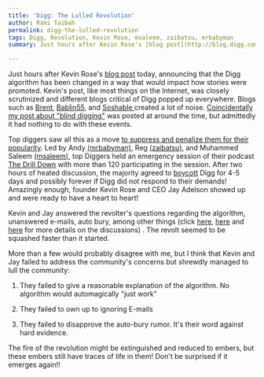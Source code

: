```yaml
---
title: 'Digg: The Lulled Revolution'
author: Rami Taibah
permalink: digg-the-lulled-revolution
tags: Digg, Revolution, Kevin Rose, msaleem, zaibatsu, mrbabyman
summary: Just hours after Kevin Rose's [blog post](http://blog.digg.com/?p=106 "blog post") today, announcing that the Digg algorithm has been changed in a way that would impact how stories were promoted. Kevin's post, like most things on the Internet, was closely scrutinized and different blogs critical of Digg popped up everywhere. Blogs such as [Brent](http://www.brentcsutoras.com/2008/01/23/200-diggs-1-voice-diggers-had-enough/ "Brent"), [Bablin55](http://babblin5.com/2008/01/23/two-diggs-one-cup/ "Bablin55"), and [Soshable ](http://soshable.com/digg-algorithm-change/ "Soshable,")created a lot of noise. [Coincidentally my post about "blind digging"](/posts/2008/Jan/24/digg-cartels-is-there-such-a-thing/) was posted at around the time, but admittedly it had nothing to do with these events.

---
```


Just hours after Kevin Rose's [blog post](http://blog.digg.com/?p=106 "blog post") today, announcing that the Digg algorithm has been changed in a way that would impact how stories were promoted. Kevin's post, like most things on the Internet, was closely scrutinized and different blogs critical of Digg popped up everywhere. Blogs such as [Brent](http://www.brentcsutoras.com/2008/01/23/200-diggs-1-voice-diggers-had-enough/ "Brent"), [Bablin55](http://babblin5.com/2008/01/23/two-diggs-one-cup/ "Bablin55"), and [Soshable ](http://soshable.com/digg-algorithm-change/ "Soshable,")created a lot of noise. [Coincidentally my post about "blind digging"](/posts/2008/Jan/24/digg-cartels-is-there-such-a-thing/) was posted at around the time, but admittedly it had nothing to do with these events.

Top diggers saw all this as a move [to suppress and penalize them for their popularity](http://muhammadsaleem.com/2008/01/24/from-revolt-to-resolution-in-12-hours-or-less/ "to suppress and penalize them for their popularity"). Led by Andy [(mrbabyman)](http://digg.com/users/mrbabyman), Reg [(zaibatsu)](http://digg.com/users/zaibatsu), and Muhammed Saleem [(msaleem)](http://digg.com/users/msaleem), top Diggers held an emergency session of their podcast [The Drill Down](http://soshable.com/digg-algorithm-change/ "The Drill Down") with more than 120 participating in the session. After two hours of heated discussion, the majority agreed to [boycott](http://revoltnation.blogspot.com/2008/01/digg-is-game-lets-play-for-real-this.html "boycott") Digg for 4-5 days and possibly forever if Digg did not respond to their demands! Amazingly enough, founder Kevin Rose and CEO Jay Adelson showed up and were ready to have a heart to heart!

Kevin and Jay answered the revolter's questions regarding the algorithm, unanswered e-mails, auto bury, among other things (click [here](http://www.techipedia.com/2008/kevin-rose-and-jay-adelson-on-digg/ "here"), [here](http://soshable.com/rose-adelson-digg/ "here") and [here](http://www.brentcsutoras.com/2008/01/24/diggers-shout-loud-enough-jay-and-rose-respond/ "here") for more details on the discussions) . The revolt seemed to be squashed faster than it started.

More than a few would probably disagree with me, but I think that Kevin and Jay failed to address the community's concerns but shrewdly managed to lull the community:

1. They failed to give a reasonable explanation of the algorithm. No algorithm would automagically "just work"

2. They failed to own up to ignoring E-mails

3. They failed to disapprove the auto-bury rumor. It's their word against hard evidence.

The fire of the revolution might be extinguished and reduced to embers, but these embers still have traces of life in them! Don't be surprised if it emerges again!!
